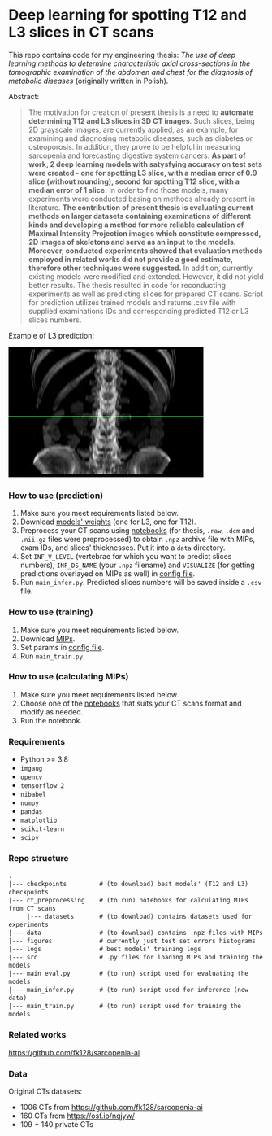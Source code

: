 # Deep learning for spotting T12 and L3 slices in CT scans 
This repo contains code for my engineering thesis: *The use of deep learning methods to determine characteristic axial cross-sections in the tomographic examination of the abdomen and chest for the diagnosis of metabolic diseases* (originally written in Polish). 

Abstract:
> The motivation for creation of present thesis is a need to **automate determining T12 and L3 slices in 3D CT images**. Such slices, being 2D grayscale images, are currently applied, as an example, for examining and diagnosing metabolic diseases, such as diabetes or osteoporosis. In addition, they prove to be helpful in measuring sarcopenia and forecasting digestive system cancers. **As part of work, 2 deep learning models with satysfying accuracy on test sets were created - one for spotting L3 slice, with a median error of 0.9 slice (without rounding), second for spotting T12 slice, with a median error of 1 slice.** In order to find those models, many experiments were conducted basing on methods already present in literature. **The contribution of present thesis is evaluating current methods on larger datasets containing examinations of different kinds and developing a method for more reliable calculation of Maximal Intensity Projection images which constitute compressed, 2D images of skeletons and serve as an input to the models. Moreover, conducted experiments showed that evaluation methods employed in related works did not provide a good estimate, therefore other techniques were suggested.** In addition, currently existing models were modified and extended. However, it did not yield better results. The thesis resulted in code for reconducting experiments as well as predicting slices for prepared CT scans. Script for prediction utilizes trained models and returns .csv file with supplied examinations IDs and corresponding predicted T12 or L3 slices numbers.

Example of L3 prediction:

![l3_pred](./figures/l3_pred_example.png)

### How to use (prediction)
1. Make sure you meet requirements listed below.
2. Download [models' weights](https://drive.google.com/drive/folders/1Uk0oNfgHfusin24GgE9zn7pfy4zQlq0G?usp=sharing) (one for L3, one for T12).
3. Preprocess your CT scans using [notebooks](./ct_preprocessing) (for thesis, ```.raw```, ```.dcm``` and ```.nii.gz``` files were preprocessed) to obtain ```.npz``` archive file with MIPs, exam IDs, and slices' thicknesses. Put it into a ```data``` directory.
4. Set ```INF_V_LEVEL``` (vertebrae for which you want to predict slices numbers), ```INF_DS_NAME``` (your ```.npz``` filename) and ```VISUALIZE``` (for getting predictions overlayed on MIPs as well) in [config file](./src/config.py).
5. Run ```main_infer.py```. Predicted slices numbers will be saved inside a ```.csv``` file.

### How to use (training)
1. Make sure you meet requirements listed below.
2. Download [MIPs](https://drive.google.com/drive/folders/1JK-jXrNCWwMo0KlLgA0QLf0emY6Gg8wd?usp=sharing).
3. Set params in [config file](./src/config.py).
4. Run ```main_train.py```.

### How to use (calculating MIPs)
1. Make sure you meet requirements listed below.
2. Choose one of the [notebooks](./ct_preprocessing) that suits your CT scans format and modify as needed.
3. Run the notebook.

### Requirements
* Python >= 3.8
* ```imgaug```
* ```opencv```
* ```tensorflow 2```
* ```nibabel```
* ```numpy```
* ```pandas```
* ```matplotlib```
* ```scikit-learn```
* ```scipy```

### Repo structure
```
.
|--- checkpoints         # (to download) best models' (T12 and L3) checkpoints
|--- ct_preprocessing    # (to run) notebooks for calculating MIPs from CT scans
     |--- datasets       # (to download) contains datasets used for experiments
|--- data                # (to download) contains .npz files with MIPs
|--- figures             # currently just test set errors histograms
|--- logs                # best models' training logs
|--- src                 # .py files for loading MIPs and training the models
|--- main_eval.py        # (to run) script used for evaluating the models
|--- main_infer.py       # (to run) script used for inference (new data)
|--- main_train.py       # (to run) script used for training the models
```

### Related works
https://github.com/fk128/sarcopenia-ai 

### Data
Original CTs datasets:
* 1006 CTs from https://github.com/fk128/sarcopenia-ai
* 160 CTs from https://osf.io/nqjyw/ 
* 109 + 140 private CTs
